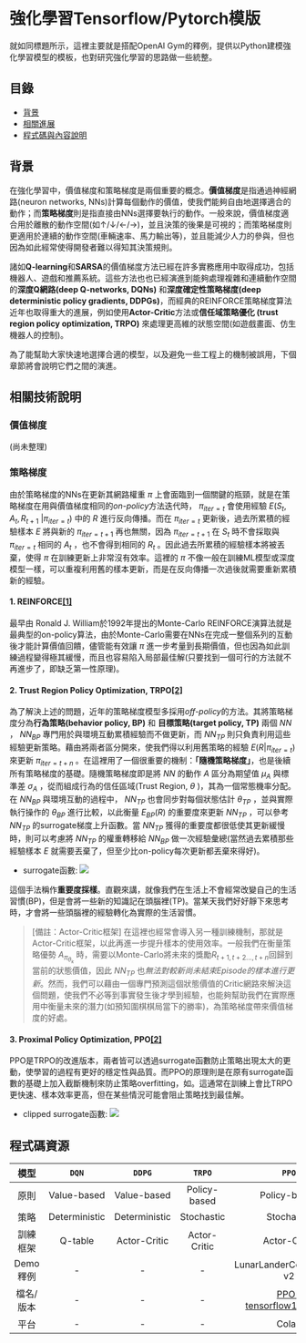 # 強化學習Tensorflow/Pytorch模版

就如同標題所示，這裡主要就是搭配OpenAI Gym的釋例，提供以Python建模強化學習模型的模板，也對研究強化學習的思路做一些統整。

## 目錄

- [背景](#background)
- [相關進展](#install)
- [程式碼與內容說明](#install)


## 背景

在強化學習中，價值梯度和策略梯度是兩個重要的概念。**價值梯度**是指通過神經網路(neuron networks, NNs)計算每個動作的價值，使我們能夠自由地選擇適合的動作；而**策略梯度**則是指直接由NNs選擇要執行的動作。一般來說，價值梯度適合用於離散的動作空間(如↑/↓/←/→)，並且決策的後果是可視的；而策略梯度則更適用於連續的動作空間(車輛速率、馬力輸出等)，並且能減少人力的參與，但也因為如此經常使得開發者難以得知其決策規則。

諸如**Q-learning**和**SARSA**的價值梯度方法已經在許多實務應用中取得成功，包括機器人、遊戲和推薦系統。這些方法也也已經演進到能夠處理複雜和連續動作空間的**深度Q網路(deep Q-networks, DQNs)** 和**深度確定性策略梯度(deep deterministic policy gradients, DDPGs)**，而經典的REINFORCE策略梯度算法近年也取得重大的進展，例如使用**Actor-Critic**方法或**信任域策略優化 (trust region policy optimization, TRPO)** 來處理更高維的狀態空間(如遊戲畫面、仿生機器人的控制)。

為了能幫助大家快速地選擇合適的模型，以及避免一些工程上的機制被誤用，下個章節將會說明它們之間的演進。

## 相關技術說明
### 價值梯度
(尚未整理)

### 策略梯度
由於策略梯度的NNs在更新其網路權重 $\pi$ 上會面臨到一個關鍵的瓶頸，就是在策略梯度在用與價值梯度相同的*on-policy*方法迭代時， $\pi_{iter=t}$ 會使用經驗 $E(S_{t}, A_{t}, R_{t+1}$ $|\pi_{iter=t} )$ 中的 $R$ 進行反向傳播。而在 $\pi_{iter=t}$ 更新後，過去所累積的經驗樣本 $E$ 將與新的 $\pi_{iter=t+1}$ 再也無關，因為 $\pi_{iter=t+1}$ 在 $S_{t}$ 時不會採取與 $\pi_{iter=t}$ 相同的 $A_{t}$ ，也不會得到相同的 $R_{t}$ 。因此過去所累積的經驗樣本將被丟棄，使得 $\pi$ 在訓練更新上非常沒有效率。這裡的 $\pi$ 不像一般在訓練ML模型或深度模型一樣，可以重複利用舊的樣本更新，而是在反向傳播一次過後就需要重新累積新的經驗。

#### 1. REINFORCE[[1]](https://people.cs.umass.edu/~barto/courses/cs687/williams92simple.pdf)
最早由 Ronald J. William於1992年提出的Monte-Carlo REINFORCE演算法就是最典型的on-policy算法，由於Monte-Carlo需要在NNs在完成一整個系列的互動後才能計算價值回饋，儘管能有效讓 $\pi$ 進一步考量到長期價值，但也因為如此訓練過程變得極其緩慢，而且也容易陷入局部最佳解(只要找到一個可行的方法就不再進步了，即缺乏第一性原理)。

#### 2. Trust Region Policy Optimization, TRPO[[2]](https://arxiv.org/abs/1502.05477)

為了解決上述的問題，近年的策略梯度模型多採用*off-policy*的方法。其將策略梯度分為**行為策略(behavior policy, BP)** 和 **目標策略(target policy, TP)** 兩個 $NN$ ， $NN_{BP}$ 專門用於與環境互動累積經驗而不做更新，而 $NN_{TP}$ 則只負責利用這些經驗更新策略。藉由將兩者區分開來，使我們得以利用舊策略的經驗 $E(R|\pi_{iter=t})$ 來更新 $\pi_{iter=t+n}$ 。在這裡用了一個很重要的機制：**「隨機策略梯度」**，也是後續所有策略梯度的基礎。隨機策略梯度即是將 $NN$ 的動作 $A$ 區分為期望值 $\mu_{A}$ 與標準差 $\sigma_{A}$ ，從而組成行為的信任區域(Trust Region, $\theta$ )，其為一個常態機率分配。在 $NN_{BP}$ 與環境互動的過程中， $NN_{TP}$ 也會同步對每個狀態估計 $\theta_{TP}$ ，並與實際執行操作的 $\theta_{BP}$ 進行比較，以此衡量 $E_{BP}(R)$ 的重要度來更新 $NN_{TP}$ ，可以參考 $NN_{TP}$ 的surrogate梯度上升函數。當 $NN_{TP}$ 獲得的重要度都很低使其更新緩慢時，則可以考慮將 $NN_{TP}$ 的權重轉移給 $NN_{BP}$ 做一次經驗彙總(當然過去累積那些經驗樣本 $E$ 就需要丟棄了，但至少比on-policy每次更新都丟棄來得好)。

- surrogate函數: 
![](https://i.imgur.com/eXSKZLh.png)

這個手法稱作**重要度採樣**。直觀來講，就像我們在生活上不會經常改變自己的生活習慣(BP)，但是會將一些新的知識記在頭腦裡(TP)。當某天我們好好靜下來思考時，才會將一些頭腦裡的經驗轉化為實際的生活習慣。

> [備註：Actor-Critic框架]
> 在這裡也經常會導入另一種訓練機制，那就是Actor-Critic框架，以此再進一步提升樣本的使用效率。一般我們在衡量策略優勢 $A_{\pi_{\theta_{k}}}$ 時，需要以Monte-Carlo將未來的獎勵$R_{t+1,t+2...,t+n}$回歸到當前的狀態價值，因此 $NN_{TP}$ 也*無法對較新尚未結束Episode的樣本進行更新*。然而，我們可以藉由一個專門預測這個狀態價值的Critic網路來解決這個問題，使我們不必等到事實發生後才學到經驗，也能夠幫助我們在實際應用中衡量未來的潛力(如預知圍棋棋局當下的勝率)，為策略梯度帶來價值梯度的好處。

#### 3. Proximal Policy Optimization, PPO[[2]](https://arxiv.org/abs/1707.063477)
PPO是TRPO的改進版本，兩者皆可以透過surrogate函數防止策略出現太大的更動，使學習的過程有更好的穩定性與品質。而PPO的原理則是在原有surrogate函數的基礎上加入截斷機制來防止策略overfitting，如。這通常在訓練上會比TRPO更快速、樣本效率更高，但在某些情況可能會阻止策略找到最佳解。

- clipped surrogate函數: 
![](https://i.imgur.com/34hiku1.png)

## 程式碼資源

|        模型     | `DQN`          |`DDPG`            |`TRPO`                |`PPO`           |
| :---:           | :---:            | :---:            | :---:            | :---:            |
| 原則         | Value-based    | Value-based      | Policy-based         | Policy-based   |
| 策略         | Deterministic    | Deterministic      | Stochastic         | Stochastic   |
| 訓練框架         | Q-table     | Actor-Critic    | Actor-Critic         | Actor-Critic   |
| Demo釋例         | -     | -     | -        | LunarLanderContinuous-v2   |
| 檔名/版本         | -     | -     |-         | [PPO-tensorflow1.13.1.py]()   |
| 平台         | -     | -     |-         | Colab   |
